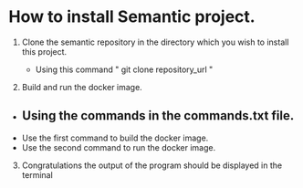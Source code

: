 # How to install Semantic project.
1. Clone the semantic repository in the directory which you wish to install this project.
   * Using this command " git clone repository_url "

2.  Build and run the docker image.
   * ## Using the commands in the commands.txt file.
   * Use the first command to build the docker image.
   * Use the second command to run the docker image.
       
3. Congratulations the output of the program should be displayed in the terminal
